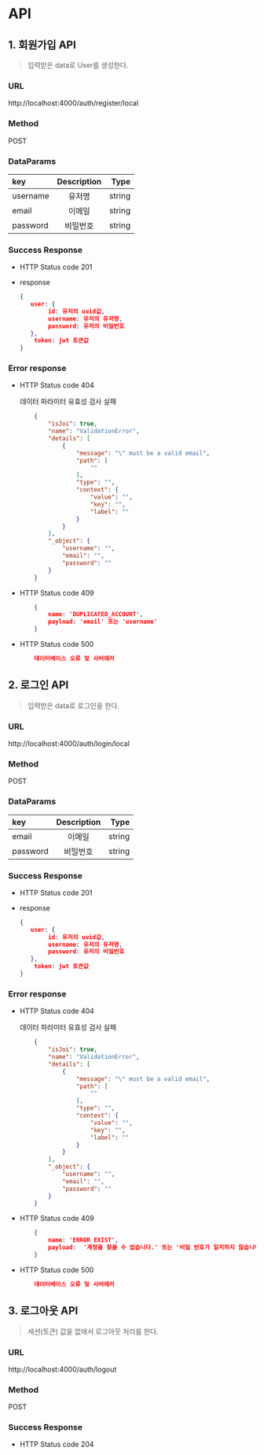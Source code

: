 # API

## 1. 회원가입 API

> 입력받은 data로 User를 생성한다.

### URL

http://localhost:4000/auth/register/local


### Method

POST

### DataParams

| key           | Description   | Type    |
| :------------ | :-----------: | ------: |
| username      | 유저명         | string  |
| email         | 이메일         | string  |
| password      | 비밀번호       | string  |


### Success Response

* HTTP Status code 201

* response
    ```json
    { 
       user: {
            id: 유저의 uuid값,
            username: 유저의 유저명,
            password: 유저의 비밀번호
       },
        token: jwt 토큰값
    }
    ```

### Error response

* HTTP Status code 404
    
    데이터 파라미터 유효성 검사 실패
    ```json
        {
            "isJoi": true,
            "name": "ValidationError",
            "details": [
                {
                    "message": "\" must be a valid email",
                    "path": [
                        ""
                    ],
                    "type": "",
                    "context": {
                        "value": "",
                        "key": "",
                        "label": ""
                    }
                }
            ],
            "_object": {
                "username": "",
                "email": "",
                "password": ""
            }
        }
    ```
* HTTP Status code 409
    ```json
        {
            name: 'DUPLICATED_ACCOUNT',
            payload: 'email' 또는 'username'
        }
    ```
* HTTP Status code 500
    ```json
        데이터베이스 오류 및 서버에러
    ```



## 2. 로그인 API

> 입력받은 data로 로그인을 한다.

### URL

http://localhost:4000/auth/login/local


### Method

POST

### DataParams

| key           | Description   | Type    |
| :------------ | :-----------: | ------: |
| email         | 이메일         | string  |
| password      | 비밀번호       | string  |


### Success Response

* HTTP Status code 201

* response
    ```json
    { 
       user: {
            id: 유저의 uuid값,
            username: 유저의 유저명,
            password: 유저의 비밀번호
       },
        token: jwt 토큰값
    }
    ```

### Error response

* HTTP Status code 404
    
    데이터 파라미터 유효성 검사 실패
    ```json
        {
            "isJoi": true,
            "name": "ValidationError",
            "details": [
                {
                    "message": "\" must be a valid email",
                    "path": [
                        ""
                    ],
                    "type": "",
                    "context": {
                        "value": "",
                        "key": "",
                        "label": ""
                    }
                }
            ],
            "_object": {
                "username": "",
                "email": "",
                "password": ""
            }
        }
    ```
* HTTP Status code 409
    ```json
        {
            name: 'ERROR EXIST',
            payload:  '계정을 찾을 수 없습니다.' 또는 '비밀 번호가 일치하지 않습니다.'
        }
    ```
* HTTP Status code 500
    ```json
        데이터베이스 오류 및 서버에러
    ```


## 3. 로그아웃 API

> 세션(토큰) 값을 없애서 로그아웃 처리를 한다.

### URL

http://localhost:4000/auth/logout


### Method

POST

### Success Response

* HTTP Status code 204
